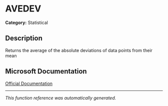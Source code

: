 # AVEDEV

**Category:** Statistical

## Description
Returns the average of the absolute deviations of data points from their mean

## Microsoft Documentation
[Official Documentation](https://support.microsoft.com//en-us/office/avedev-function-58fe8d65-2a84-4dc7-8052-f3f87b5c6639)

---
*This function reference was automatically generated.*
